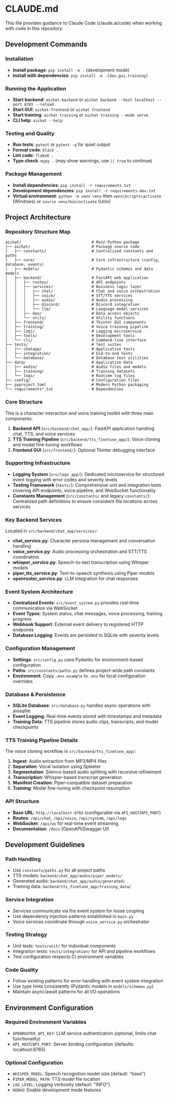 # CLAUDE.md

This file provides guidance to Claude Code (claude.ai/code) when working with code in this repository.

## Development Commands

### Installation
- **Install package**: `pip install -e .` (development mode)
- **Install with dependencies**: `pip install -e .[dev,gui,training]`

### Running the Application
- **Start backend**: `aichat-backend` or `aichat backend --host localhost --port 8765 --reload`
- **Start GUI**: `aichat-frontend` or `aichat frontend`
- **Start training**: `aichat-training` or `aichat training --mode serve`
- **CLI help**: `aichat --help`

### Testing and Quality
- **Run tests**: `pytest` or `pytest -q` for quiet output
- **Format code**: `black .`
- **Lint code**: `flake8 .`
- **Type check**: `mypy .` (may show warnings, use `|| true` to continue)

### Package Management
- **Install dependencies**: `pip install -r requirements.txt`
- **Development dependencies**: `pip install -r requirements-dev.txt`
- **Virtual environment**: `python -m venv venv` then `venv\Scripts\activate` (Windows) or `source venv/bin/activate` (Unix)

## Project Architecture

### Repository Structure Map
```
aichat/                               # Main Python package
├── aichat/                           # Package source code
│   ├── constants/                    # Centralized constants and paths
│   ├── core/                         # Core infrastructure (config, database, events)
│   ├── models/                       # Pydantic schemas and data models
│   ├── backend/                      # FastAPI web application
│   │   ├── routes/                   # API endpoints
│   │   ├── services/                 # Business logic layer
│   │   │   ├── chat/                 # Chat and voice orchestration
│   │   │   ├── voice/                # STT/TTS services
│   │   │   ├── audio/                # Audio processing
│   │   │   ├── discord/              # Discord integration
│   │   │   └── llm/                  # Language model services
│   │   ├── dao/                      # Data access objects
│   │   └── utils/                    # Utility functions
│   ├── frontend/                     # Tkinter GUI components
│   ├── training/                     # Voice training pipeline
│   ├── logs/                         # Logging microservice
│   ├── tools/                        # Development tools
│   └── cli/                          # Command-line interface
├── tests/                            # Test suites
│   ├── chatapp/                      # Application tests
│   ├── integration/                  # End-to-end tests
│   └── database/                     # Database test utilities
├── data/                             # Application data
│   ├── audio/                        # Audio files and models
│   ├── training/                     # Training datasets
│   └── logs/                         # Runtime log files
├── config/                           # Configuration files
├── pyproject.toml                    # Modern Python packaging
└── requirements*.txt                 # Dependencies
```

### Core Structure
This is a character interaction and voice training toolkit with three main components:

1. **Backend API** (`src/backend/chat_app/`): FastAPI application handling chat, TTS, and voice services
2. **TTS Training Pipeline** (`src/backend/tts_finetune_app/`): Voice cloning and model fine-tuning workflows
3. **Frontend GUI** (`src/frontend/`): Optional Tkinter debugging interface

### Supporting Infrastructure
- **Logging System** (`src/logs_app/`): Dedicated microservice for structured event logging with error codes and severity levels
- **Testing Framework** (`tests/`): Comprehensive unit and integration tests covering API endpoints, voice pipeline, and WebSocket functionality
- **Constants Management** (`src/constants/` and legacy `constants/`): Centralized path definitions to ensure consistent file locations across services

### Key Backend Services
Located in `src/backend/chat_app/services/`:
- **chat_service.py**: Character persona management and conversation handling
- **voice_service.py**: Audio processing orchestration and STT/TTS coordination
- **whisper_service.py**: Speech-to-text transcription using Whisper models
- **piper_tts_service.py**: Text-to-speech synthesis using Piper models
- **openrouter_service.py**: LLM integration for chat responses

### Event System Architecture
- **Centralized Events**: `src/event_system.py` provides real-time communication via WebSocket
- **Event Types**: System status, chat messages, voice processing, training progress
- **Webhook Support**: External event delivery to registered HTTP endpoints
- **Database Logging**: Events are persisted to SQLite with severity levels

### Configuration Management
- **Settings**: `src/config.py` uses Pydantic for environment-based configuration
- **Paths**: `src/constants/paths.py` defines project-wide path constants
- **Environment**: Copy `.env.example` to `.env` for local configuration overrides

### Database & Persistence
- **SQLite Database**: `src/database.py` handles async operations with aiosqlite
- **Event Logging**: Real-time events stored with timestamps and metadata
- **Training Data**: TTS pipeline stores audio clips, transcripts, and model checkpoints

### TTS Training Pipeline Details
The voice cloning workflow in `src/backend/tts_finetune_app/`:
1. **Ingest**: Audio extraction from MP3/MP4 files
2. **Separation**: Vocal isolation using Spleeter
3. **Segmentation**: Silence-based audio splitting with recursive refinement
4. **Transcription**: Whisper-based transcript generation
5. **Manifest Creation**: Piper-compatible dataset preparation
6. **Training**: Model fine-tuning with checkpoint resumption

### API Structure
- **Base URL**: `http://localhost:8765` (configurable via `API_HOST`/`API_PORT`)
- **Routes**: `/api/chat`, `/api/voice`, `/api/system`, `/api/logs`
- **WebSocket**: `/api/ws` for real-time event streaming
- **Documentation**: `/docs` (OpenAPI/Swagger UI)

## Development Guidelines

### Path Handling
- Use `constants/paths.py` for all project paths
- TTS models: `backend/chat_app/audio/piper_models/`
- Generated audio: `backend/chat_app/audio/generated/`
- Training data: `backend/tts_finetune_app/training_data/`

### Service Integration
- Services communicate via the event system for loose coupling
- Use dependency injection patterns established in `main.py`
- Voice services coordinate through `voice_service.py` orchestrator

### Testing Strategy
- Unit tests: `tests/unit/` for individual components
- Integration tests: `tests/integration/` for API and pipeline workflows
- Test configuration respects CI environment variables

### Code Quality
- Follow existing patterns for error handling with event system integration
- Use type hints consistently (Pydantic models in `models/schemas.py`)
- Maintain async/await patterns for all I/O operations

## Environment Configuration

### Required Environment Variables
- `OPENROUTER_API_KEY`: LLM service authentication (optional, limits chat functionality)
- `API_HOST`/`API_PORT`: Server binding configuration (defaults: localhost:8765)

### Optional Configuration
- `WHISPER_MODEL`: Speech recognition model size (default: "base")
- `PIPER_MODEL_PATH`: TTS model file location
- `LOG_LEVEL`: Logging verbosity (default: "INFO")
- `DEBUG`: Enable development mode features